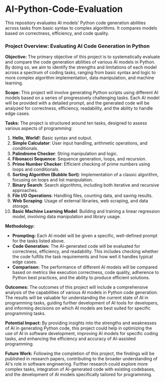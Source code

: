 # AI-Python-Code-Evaluation
This repository evaluates AI models' Python code generation abilities across tasks from basic syntax to complex algorithms. It compares models based on correctness, efficiency, and code quality.
### Project Overview: Evaluating AI Code Generation in Python

**Objective:**
The primary objective of this project is to systematically evaluate and compare the code generation abilities of various AI models in Python. By doing so, we aim to identify the strengths and limitations of each model across a spectrum of coding tasks, ranging from basic syntax and logic to more complex algorithm implementation, data manipulation, and machine learning.

**Scope:**
This project will involve generating Python scripts using different AI models based on a series of progressively challenging tasks. Each AI model will be provided with a detailed prompt, and the generated code will be analyzed for correctness, efficiency, readability, and the ability to handle edge cases.

**Tasks:**
The project is structured around ten tasks, designed to assess various aspects of programming:

1. **Hello, World!**: Basic syntax and output.
2. **Simple Calculator**: User input handling, arithmetic operations, and conditionals.
3. **Palindrome Checker**: String manipulation and logic.
4. **Fibonacci Sequence**: Sequence generation, loops, and recursion.
5. **Prime Number Checker**: Efficient checking of prime numbers using loops and conditionals.
6. **Sorting Algorithm (Bubble Sort)**: Implementation of a classic algorithm, focusing on loops and list manipulation.
7. **Binary Search**: Search algorithms, including both iterative and recursive approaches.
8. **File I/O Operations**: Handling files, counting data, and saving results.
9. **Web Scraping**: Usage of external libraries, web scraping, and data storage.
10. **Basic Machine Learning Model**: Building and training a linear regression model, involving data manipulation and library usage.

**Methodology:**
- **Prompting:** Each AI model will be given a specific, well-defined prompt for the tasks listed above.
- **Code Generation:** The AI-generated code will be evaluated for correctness, efficiency, and readability. This includes checking whether the code fulfills the task requirements and how well it handles typical edge cases.
- **Comparison:** The performance of different AI models will be compared based on metrics like execution correctness, code quality, adherence to Python best practices, and the ability to produce efficient solutions.

**Outcomes:**
The outcomes of this project will include a comprehensive analysis of the capabilities of various AI models in Python code generation. The results will be valuable for understanding the current state of AI in programming tasks, guiding further development of AI tools for developers, and informing decisions on which AI models are best suited for specific programming tasks.

**Potential Impact:**
By providing insights into the strengths and weaknesses of AI in generating Python code, this project could help in optimizing the use of AI in software development, improving AI models for specific coding tasks, and enhancing the efficiency and accuracy of AI-assisted programming.

**Future Work:**
Following the completion of this project, the findings will be published in research papers, contributing to the broader understanding of AI's role in software engineering. Further research could explore more complex tasks, integration of AI-generated code with existing codebases, and the development of AI models specifically tailored for programming.
